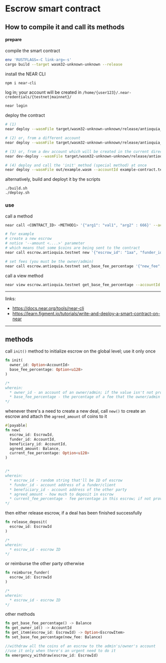 # Escrow smart contract


## How to compile it and call its methods

#### prepare
compile the smart contract
```bash
env 'RUSTFLAGS=-C link-arg=-s' 
cargo build --target wasm32-unknown-unknown --release
```

install the NEAR CLI
```bash
npm i near-cli
```

log in; your account will be created in `/home/{user123}/.near-credentials/{testnet|mainnet}/`

```bash
near login
```

deploy the contract
```bash
# (1)
near deploy --wasmFile target/wasm32-unknown-unknown/release/antioquia_escrow.wasm --accountId antioquia.testnet

# (2) or, from a different account
near deploy --wasmFile target/wasm32-unknown-unknown/release/antioquia_escrow.wasm --accountId escrow.antioquia.testnet

# (3) or, from a dev account which will be created in the current directory
near dev-deploy --wasmFile target/wasm32-unknown-unknown/release/antioquia_escrow.wasm

# (4) deploy and call the 'init' method (special method) at once
near deploy --wasmFile out/example.wasm --accountId example-contract.testnet --initFunction new --initArgs '{"owner_id": "example-contract.testnet", "total_supply": "10000000"}'
```

alternatively, build and deployt it by the scripts
```
./build.sh
./deploy.sh
```

### use
call a method
```bash
near call <CONTRACT_ID> <METHOD1> '{"arg1": "val1", "arg2" : 666}' --accountId <ACCOUNT_ID>

# for example
# create a new escrow
# notice '--amount <....>' parameter
# which means that some $coins are being sent to the contract
near call escrow.antioquia.testnet new '{"escrow_id": "1aa", "funder_id": "11", "beneficiary_id": "22", "agreed_amount": 555}' --amount 0.000000000000000000000010 --accountId antioquia.testnet 

# set fees (you must be the owner/admin)
near call escrow.antioquia.testnet set_base_fee_percentage '{"new_fee": 3}' --accountId escrow.antioquia.testnet
```

call a view method
```bash
near view escrow.antioquia.testnet get_base_fee_percentage --accountId antioquia.testnet
```

---
links:

* https://docs.near.org/tools/near-cli
* https://learn.figment.io/tutorials/write-and-deploy-a-smart-contract-on-near

---
## methods

call `init()` method to initialize escrow on the global level; use it only once

```rust
fn init(
  owner_id: Option<AccountId>
  base_fee_percentage: Option<u128>
)

/*
wherein:
  * owner_id - an account of an owner/admin; if the value isn't not provided, the caller will become the one.
  * base_fee_percentage - the percentage of a fee that the owner/admin will receive off each deal
*/
```

whenever there's a need to create a new deal, call `new()` to create an escrow and attach the `agreed_amount` of coins to it

```rust
#[payable]
fn new(
  escrow_id: EscrowId,
  funder_id: AccountId,
  beneficiary_id: AccountId,
  agreed_amount: Balance,
  current_fee_percentage: Option<u128>
)


/*
wherein:
  * escrow_id - random string that'll be ID of escrow
  * funder_id - account address of a funder/client
  * beneficiary_id - account address of the other party
  * agreed_amount - how much to deposit in escrow
  * current_fee_percentage - fee percentage in this escrow; if not provided, the base_fee_percentage will get used instead
*/
```

then either release escrow, if a deal has been finished successfully

```rust
fn release_deposit(
  escrow_id: EscrowId
)

/*
wherein:
  * escrow_id - escrow ID
*/
```

or reimburse the other party otherwise

```rust
fn reimburse_funder(
  escrow_id: EscrowId
)

/*
wherein:
  * escrow_id - escrow ID 
*/
```

other methods

```rust
fn get_base_fee_percentage() -> Balance
fn get_owner_id() -> AccountId
fn get_item(escrow_id: EscrowId) -> Option<EscrowItem>
fn set_base_fee_percentage(new_fee: Balance)

//withdraw all the coins of an escrow to the admin's/owner's account
//use it only when there's an urgent need to do it
fn emergency_withdraw(escrow_id: EscrowId)
```

